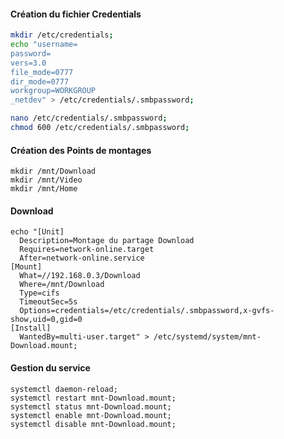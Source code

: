 #### Création du fichier Credentials
```bash
mkdir /etc/credentials;
echo "username=
password=
vers=3.0
file_mode=0777
dir_mode=0777
workgroup=WORKGROUP
_netdev" > /etc/credentials/.smbpassword;

nano /etc/credentials/.smbpassword;
chmod 600 /etc/credentials/.smbpassword;
````

#### Création des Points de montages
````
mkdir /mnt/Download
mkdir /mnt/Video
mkdir /mnt/Home
````

#### Download
```
echo "[Unit]
  Description=Montage du partage Download
  Requires=network-online.target
  After=network-online.service
[Mount]
  What=//192.168.0.3/Download
  Where=/mnt/Download
  Type=cifs
  TimeoutSec=5s
  Options=credentials=/etc/credentials/.smbpassword,x-gvfs-show,uid=0,gid=0
[Install]
  WantedBy=multi-user.target" > /etc/systemd/system/mnt-Download.mount;
```


#### Gestion du service
```
systemctl daemon-reload;
systemctl restart mnt-Download.mount;
systemctl status mnt-Download.mount;
systemctl enable mnt-Download.mount;
systemctl disable mnt-Download.mount;
```
